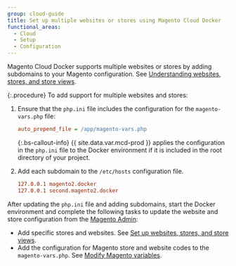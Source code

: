 ```yaml
---
group: cloud-guide
title: Set up multiple websites or stores using Magento Cloud Docker
functional_areas:
  - Cloud
  - Setup
  - Configuration
---
```


Magento Cloud Docker supports multiple websites or stores by adding subdomains to your Magento configuration. See [Understanding websites, stores, and store views][].

{:.procedure}
To add support for multiple websites and stores:

1. Ensure that the `php.ini` file includes the configuration for the `magento-vars.php` file:

   ```ini
   auto_prepend_file = /app/magento-vars.php
   ```

   {:.bs-callout-info}
   {{ site.data.var.mcd-prod }} applies the configuration in the `php.ini` file to the Docker environment if it is included in the root directory of your project.

1. Add each subdomain to the `/etc/hosts` configuration file.

   ```conf
   127.0.0.1 magento2.docker
   127.0.0.1 second.magento2.docker
   ```

After updating the `php.ini` file and adding subdomains, start the Docker environment and complete the following tasks to update the website and store configuration from the [Magento Admin](https://glossary.magento.com/magento-admin):

-  Add specific stores and websites. See [Set up websites, stores, and store views][].
-  Add the configuration for Magento store and website codes to the  `magento-vars.php`. See [Modify Magento variables][].

<!--Link definitions-->

[Modify Magento variables]: {{site.baseurl}}/cloud/project/project-multi-sites.html#modify-magento-variables
[Understanding websites, stores, and store views]: {{site.baseurl}}/cloud/configure/configure-best-practices.html#sites
[Set up websites, stores, and store views]: {{site.baseurl}}/guides/v2.4/config-guide/multi-site/ms_websites.html
